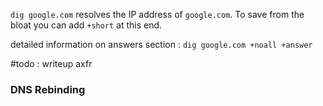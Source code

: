 
`dig google.com` resolves the IP address of `google.com`. To save from the bloat you can add  `+short` at this end.

detailed information on answers section : 
`dig google.com +noall +answer`


#todo : writeup axfr


### DNS Rebinding